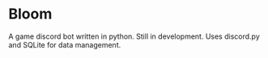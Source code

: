 # Bloom

A game discord bot written in python. Still in development. Uses discord.py and SQLite for data management.
